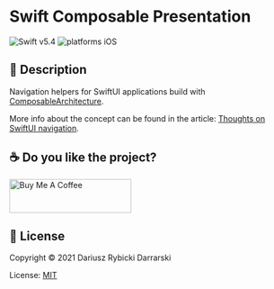 # Swift Composable Presentation

![Swift v5.4](https://img.shields.io/badge/swift-v5.4-orange.svg)
![platforms iOS](https://img.shields.io/badge/platforms-iOS-blue.svg)

## 📝 Description

Navigation helpers for SwiftUI applications build with [ComposableArchitecture](https://github.com/pointfreeco/swift-composable-architecture/).

More info about the concept can be found in the article: [Thoughts on SwiftUI navigation](https://github.com/darrarski/darrarski/blob/main/2021/04/Thoughts-on-SwiftUI-navigation/README.md).

## ☕️ Do you like the project?

<a href="https://www.buymeacoffee.com/darrarski" target="_blank"><img src="https://cdn.buymeacoffee.com/buttons/v2/default-yellow.png" alt="Buy Me A Coffee" height="60" width="217" style="height: 60px !important;width: 217px !important;" ></a>

## 📄 License

Copyright © 2021 Dariusz Rybicki Darrarski

License: [MIT](LICENSE)
